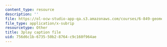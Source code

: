 ```yaml
---
content_type: resource
description: ''
file: https://ol-ocw-studio-app-qa.s3.amazonaws.com/courses/6-849-geometric-folding-algorithms-linkages-origami-polyhedra-fall-2012/756d6c1b673550b28764c9c160f964ae_5lO7gBJEzH4.vtt
file_type: application/x-subrip
resourcetype: Other
title: 3play caption file
uid: 756d6c1b-6735-50b2-8764-c9c160f964ae
---
```

